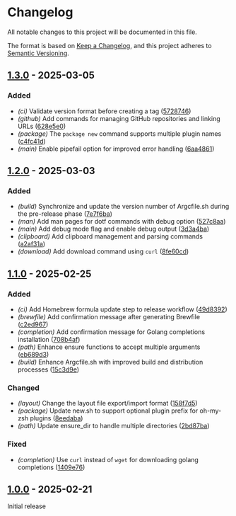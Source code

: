 # Changelog

All notable changes to this project will be documented in this file.

The format is based on [Keep a Changelog](https://keepachangelog.com/en/1.0.0/),
and this project adheres to [Semantic Versioning](https://semver.org/spec/v2.0.0.html).

## [1.3.0] - 2025-03-05

### Added

- *(ci)* Validate version format before creating a tag ([5728746](https://github.com/druagoon/dotf/commit/5728746b823693f60732949b9779def465b4cccd))
- *(github)* Add commands for managing GitHub repositories and linking URLs ([628e5e0](https://github.com/druagoon/dotf/commit/628e5e0fdb6c9ab3637557eb1e2ff45aca65dced))
- *(package)* The `package new` command supports multiple plugin names ([c4fc41d](https://github.com/druagoon/dotf/commit/c4fc41d2be71bd6c9ebe60211f062dc1ae858b2a))
- *(main)* Enable pipefail option for improved error handling ([6aa4861](https://github.com/druagoon/dotf/commit/6aa4861c71b17513e0d4516565b42a523f689397))

## [1.2.0] - 2025-03-03

### Added

- *(build)* Synchronize and update the version number of Argcfile.sh during the pre-release phase ([7e7f6ba](https://github.com/druagoon/dotf/commit/7e7f6bace7a40ee6d42d33b0f9ab952db0b5eac2))
- *(man)* Add man pages for dotf commands with debug option ([527c8aa](https://github.com/druagoon/dotf/commit/527c8aa8eb8b38a2754c75e182da0e600a32ca69))
- *(main)* Add debug mode flag and enable debug output ([3d3a4ba](https://github.com/druagoon/dotf/commit/3d3a4ba0fd585d86fd067d8205630ed77a98bb04))
- *(clipboard)* Add clipboard management and parsing commands ([a2af31a](https://github.com/druagoon/dotf/commit/a2af31ab0228580eeb15c523d92686dd11819ace))
- *(download)* Add download command using `curl` ([8fe60cd](https://github.com/druagoon/dotf/commit/8fe60cd997bfdc9d93c6765dbf5c3442566f23db))

## [1.1.0] - 2025-02-25

### Added

- *(ci)* Add Homebrew formula update step to release workflow ([49d8392](https://github.com/druagoon/dotf/commit/49d8392279374abf3d2e12c49290f7c022e029e9))
- *(brewfile)* Add confirmation message after generating Brewfile ([c2ed967](https://github.com/druagoon/dotf/commit/c2ed9670976a8e689d4b02cbf514f232f807eeb0))
- *(completion)* Add confirmation message for Golang completions installation ([708b4af](https://github.com/druagoon/dotf/commit/708b4af941d73e3593c948580d29f915ad428334))
- *(path)* Enhance ensure functions to accept multiple arguments ([eb689d3](https://github.com/druagoon/dotf/commit/eb689d30b70b4b110aae0007a6f35914c55751d2))
- *(build)* Enhance Argcfile.sh with improved build and distribution processes ([15c3d9e](https://github.com/druagoon/dotf/commit/15c3d9ee29093208682976237e61ec6d67f258c1))

### Changed

- *(layout)* Change the layout file export/import format ([158f7d5](https://github.com/druagoon/dotf/commit/158f7d5b35531033144df53f4eb71d748d2d10a6))
- *(package)* Update new.sh to support optional plugin prefix for oh-my-zsh plugins ([8eedaba](https://github.com/druagoon/dotf/commit/8eedabaa341dd2c98951bb2f770af330c43419db))
- *(path)* Update ensure_dir to handle multiple directories ([2bd87ba](https://github.com/druagoon/dotf/commit/2bd87ba1b46ba5be6efa3f6a5ba7ce94dc1eeb4f))

### Fixed

- *(completion)* Use `curl` instead of `wget` for downloading golang completions ([1409e76](https://github.com/druagoon/dotf/commit/1409e76a697e9849feeed8481d17c47fd5dae1b0))

## [1.0.0] - 2025-02-21

Initial release

[1.3.0]: https://github.com/druagoon/dotf/compare/v1.2.0..v1.3.0
[1.2.0]: https://github.com/druagoon/dotf/compare/v1.1.0..v1.2.0
[1.1.0]: https://github.com/druagoon/dotf/compare/v1.0.0..v1.1.0
[1.0.0]: https://github.com/druagoon/dotf/releases/tag/v1.0.0

<!-- generated by git-cliff -->
